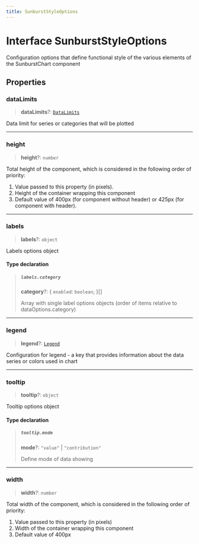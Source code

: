 ```yaml
---
title: SunburstStyleOptions
---
```


# Interface SunburstStyleOptions

Configuration options that define functional style of the various elements of the SunburstChart component

## Properties

### dataLimits

> **dataLimits**?: [`DataLimits`](interface.DataLimits.md)

Data limit for series or categories that will be plotted

***

### height

> **height**?: `number`

Total height of the component, which is considered in the following order of priority:

1. Value passed to this property (in pixels).
2. Height of the container wrapping this component
3. Default value of 400px (for component without header) or 425px (for component with header).

***

### labels

> **labels**?: `object`

Labels options object

#### Type declaration

> ##### `labels.category`
>
> **category**?: \{
> `enabled`: `boolean`;
> }[]
>
> Array with single label options objects (order of items relative to dataOptions.category)
>
>

***

### legend

> **legend**?: [`Legend`](../type-aliases/type-alias.Legend.md)

Configuration for legend - a key that provides information about the data series or colors used in chart

***

### tooltip

> **tooltip**?: `object`

Tooltip options object

#### Type declaration

> ##### `tooltip.mode`
>
> **mode**?: `"value"` \| `"contribution"`
>
> Define mode of data showing
>
>

***

### width

> **width**?: `number`

Total width of the component, which is considered in the following order of priority:

1. Value passed to this property (in pixels)
2. Width of the container wrapping this component
3. Default value of 400px
